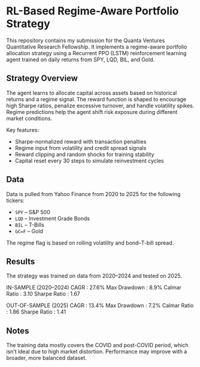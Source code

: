 # RL-Based Regime-Aware Portfolio Strategy

This repository contains my submission for the Quanta Ventures Quantitative Research Fellowship. It implements a regime-aware portfolio allocation strategy using a Recurrent PPO (LSTM) reinforcement learning agent trained on daily returns from SPY, LQD, BIL, and Gold.

## Strategy Overview

The agent learns to allocate capital across assets based on historical returns and a regime signal. The reward function is shaped to encourage high Sharpe ratios, penalize excessive turnover, and handle volatility spikes. Regime predictions help the agent shift risk exposure during different market conditions.

Key features:
- Sharpe-normalized reward with transaction penalties
- Regime input from volatility and credit spread signals
- Reward clipping and random shocks for training stability
- Capital reset every 30 steps to simulate reinvestment cycles

## Data

Data is pulled from Yahoo Finance from 2020 to 2025 for the following tickers:
- `SPY` – S&P 500
- `LQD` – Investment Grade Bonds
- `BIL` – T-Bills
- `GC=F` – Gold

The regime flag is based on rolling volatility and bond–T-bill spread.

## Results

The strategy was trained on data from 2020–2024 and tested on 2025.

IN-SAMPLE (2020–2024)
CAGR : 27.6%
Max Drawdown : 8.9%
Calmar Ratio : 3.10
Sharpe Ratio : 1.67

OUT-OF-SAMPLE (2025)
CAGR : 13.4%
Max Drawdown : 7.2%
Calmar Ratio : 1.86
Sharpe Ratio : 1.41


## Notes

The training data mostly covers the COVID and post-COVID period, which isn’t ideal due to high market distortion. Performance may improve with a broader, more balanced dataset.
